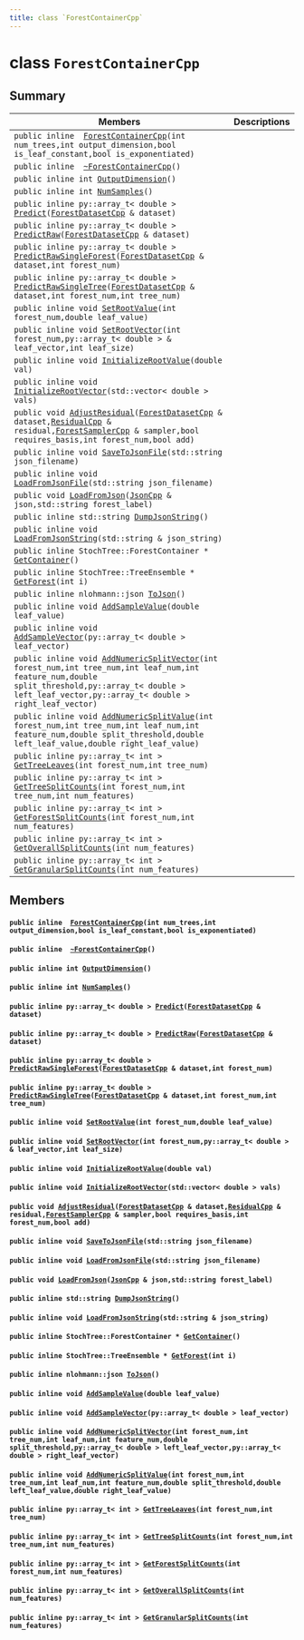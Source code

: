 ```yaml
---
title: class `ForestContainerCpp`
---
```


# class `ForestContainerCpp`

## Summary

 Members                        | Descriptions                                
--------------------------------|---------------------------------------------
`public inline  `[`ForestContainerCpp`](#classForestContainerCpp_1a0fef3ffe1672ca77891544f3d0716e6b)`(int num_trees,int output_dimension,bool is_leaf_constant,bool is_exponentiated)` | 
`public inline  `[`~ForestContainerCpp`](#classForestContainerCpp_1aaf6e33c00c6b6c4838079ea3cbf53674)`()` | 
`public inline int `[`OutputDimension`](#classForestContainerCpp_1a13c991845a804a8f39b7b05d93a88dc0)`()` | 
`public inline int `[`NumSamples`](#classForestContainerCpp_1a79d220afd860e3697fb20b4ba0ed6e6e)`()` | 
`public inline py::array_t< double > `[`Predict`](#classForestContainerCpp_1a2db2e6b954f08a94cd1eb6119f2ee768)`(`[`ForestDatasetCpp`](#classForestDatasetCpp)` & dataset)` | 
`public inline py::array_t< double > `[`PredictRaw`](#classForestContainerCpp_1a7571c4ffe69a319360e485b697a5ba12)`(`[`ForestDatasetCpp`](#classForestDatasetCpp)` & dataset)` | 
`public inline py::array_t< double > `[`PredictRawSingleForest`](#classForestContainerCpp_1abb59e21562dd76e6eaf467f443ca8eb9)`(`[`ForestDatasetCpp`](#classForestDatasetCpp)` & dataset,int forest_num)` | 
`public inline py::array_t< double > `[`PredictRawSingleTree`](#classForestContainerCpp_1ae633f36e5088076fc625bc8e06a7b211)`(`[`ForestDatasetCpp`](#classForestDatasetCpp)` & dataset,int forest_num,int tree_num)` | 
`public inline void `[`SetRootValue`](#classForestContainerCpp_1a1d85e6b963eeb042dcdea70c47f45d3f)`(int forest_num,double leaf_value)` | 
`public inline void `[`SetRootVector`](#classForestContainerCpp_1a492b80b03c79bfa94d59c7de11303abd)`(int forest_num,py::array_t< double > & leaf_vector,int leaf_size)` | 
`public inline void `[`InitializeRootValue`](#classForestContainerCpp_1a4715522f9b93610451cb792aee74c15f)`(double val)` | 
`public inline void `[`InitializeRootVector`](#classForestContainerCpp_1a650ae9edb6785705969fe8d9266cd588)`(std::vector< double > vals)` | 
`public void `[`AdjustResidual`](#classForestContainerCpp_1a1ef71ac20bff3ae308a8daff78da06f8)`(`[`ForestDatasetCpp`](#classForestDatasetCpp)` & dataset,`[`ResidualCpp`](#classResidualCpp)` & residual,`[`ForestSamplerCpp`](#classForestSamplerCpp)` & sampler,bool requires_basis,int forest_num,bool add)` | 
`public inline void `[`SaveToJsonFile`](#classForestContainerCpp_1a30841ef6d674959e412aec7d677f58e8)`(std::string json_filename)` | 
`public inline void `[`LoadFromJsonFile`](#classForestContainerCpp_1a1169f0e3c9f2f33fca6da0fd61820c0f)`(std::string json_filename)` | 
`public void `[`LoadFromJson`](#classForestContainerCpp_1adce3d8dd9ca9866e06cc7cefb11ac010)`(`[`JsonCpp`](#classJsonCpp)` & json,std::string forest_label)` | 
`public inline std::string `[`DumpJsonString`](#classForestContainerCpp_1a78b5cee874333c52d7b0ca5d9af4da31)`()` | 
`public inline void `[`LoadFromJsonString`](#classForestContainerCpp_1a8325daf220502cf275c2e83681d40ed9)`(std::string & json_string)` | 
`public inline StochTree::ForestContainer * `[`GetContainer`](#classForestContainerCpp_1a56e7247fcef3f4ff370f7ab50e092d0a)`()` | 
`public inline StochTree::TreeEnsemble * `[`GetForest`](#classForestContainerCpp_1afca04cd37b2973e41f5bbf529e61946c)`(int i)` | 
`public inline nlohmann::json `[`ToJson`](#classForestContainerCpp_1aedc3756fab2320ff704e507ed4229766)`()` | 
`public inline void `[`AddSampleValue`](#classForestContainerCpp_1ab9ef774f9d03be1b6027e77c9a87801f)`(double leaf_value)` | 
`public inline void `[`AddSampleVector`](#classForestContainerCpp_1a614daa8ea9cbee47b6f5582874bd32bb)`(py::array_t< double > leaf_vector)` | 
`public inline void `[`AddNumericSplitVector`](#classForestContainerCpp_1ae5c5e5444d988e72d097c965b876324c)`(int forest_num,int tree_num,int leaf_num,int feature_num,double split_threshold,py::array_t< double > left_leaf_vector,py::array_t< double > right_leaf_vector)` | 
`public inline void `[`AddNumericSplitValue`](#classForestContainerCpp_1ab898857480955a868d0d356f2e534ae8)`(int forest_num,int tree_num,int leaf_num,int feature_num,double split_threshold,double left_leaf_value,double right_leaf_value)` | 
`public inline py::array_t< int > `[`GetTreeLeaves`](#classForestContainerCpp_1a146de93a75e64e18ce721c145f684207)`(int forest_num,int tree_num)` | 
`public inline py::array_t< int > `[`GetTreeSplitCounts`](#classForestContainerCpp_1a8377a17e8b4f27523775130849f92d8c)`(int forest_num,int tree_num,int num_features)` | 
`public inline py::array_t< int > `[`GetForestSplitCounts`](#classForestContainerCpp_1a2d0a8067ddfb2d3b703307725205f002)`(int forest_num,int num_features)` | 
`public inline py::array_t< int > `[`GetOverallSplitCounts`](#classForestContainerCpp_1a3b2bff3c52a603480ffe77b1671eae61)`(int num_features)` | 
`public inline py::array_t< int > `[`GetGranularSplitCounts`](#classForestContainerCpp_1a64428c5deaaf26733a8d94cd7bd5fb71)`(int num_features)` | 

## Members

#### `public inline  `[`ForestContainerCpp`](#classForestContainerCpp_1a0fef3ffe1672ca77891544f3d0716e6b)`(int num_trees,int output_dimension,bool is_leaf_constant,bool is_exponentiated)` 

#### `public inline  `[`~ForestContainerCpp`](#classForestContainerCpp_1aaf6e33c00c6b6c4838079ea3cbf53674)`()` 

#### `public inline int `[`OutputDimension`](#classForestContainerCpp_1a13c991845a804a8f39b7b05d93a88dc0)`()` 

#### `public inline int `[`NumSamples`](#classForestContainerCpp_1a79d220afd860e3697fb20b4ba0ed6e6e)`()` 

#### `public inline py::array_t< double > `[`Predict`](#classForestContainerCpp_1a2db2e6b954f08a94cd1eb6119f2ee768)`(`[`ForestDatasetCpp`](#classForestDatasetCpp)` & dataset)` 

#### `public inline py::array_t< double > `[`PredictRaw`](#classForestContainerCpp_1a7571c4ffe69a319360e485b697a5ba12)`(`[`ForestDatasetCpp`](#classForestDatasetCpp)` & dataset)` 

#### `public inline py::array_t< double > `[`PredictRawSingleForest`](#classForestContainerCpp_1abb59e21562dd76e6eaf467f443ca8eb9)`(`[`ForestDatasetCpp`](#classForestDatasetCpp)` & dataset,int forest_num)` 

#### `public inline py::array_t< double > `[`PredictRawSingleTree`](#classForestContainerCpp_1ae633f36e5088076fc625bc8e06a7b211)`(`[`ForestDatasetCpp`](#classForestDatasetCpp)` & dataset,int forest_num,int tree_num)` 

#### `public inline void `[`SetRootValue`](#classForestContainerCpp_1a1d85e6b963eeb042dcdea70c47f45d3f)`(int forest_num,double leaf_value)` 

#### `public inline void `[`SetRootVector`](#classForestContainerCpp_1a492b80b03c79bfa94d59c7de11303abd)`(int forest_num,py::array_t< double > & leaf_vector,int leaf_size)` 

#### `public inline void `[`InitializeRootValue`](#classForestContainerCpp_1a4715522f9b93610451cb792aee74c15f)`(double val)` 

#### `public inline void `[`InitializeRootVector`](#classForestContainerCpp_1a650ae9edb6785705969fe8d9266cd588)`(std::vector< double > vals)` 

#### `public void `[`AdjustResidual`](#classForestContainerCpp_1a1ef71ac20bff3ae308a8daff78da06f8)`(`[`ForestDatasetCpp`](#classForestDatasetCpp)` & dataset,`[`ResidualCpp`](#classResidualCpp)` & residual,`[`ForestSamplerCpp`](#classForestSamplerCpp)` & sampler,bool requires_basis,int forest_num,bool add)` 

#### `public inline void `[`SaveToJsonFile`](#classForestContainerCpp_1a30841ef6d674959e412aec7d677f58e8)`(std::string json_filename)` 

#### `public inline void `[`LoadFromJsonFile`](#classForestContainerCpp_1a1169f0e3c9f2f33fca6da0fd61820c0f)`(std::string json_filename)` 

#### `public void `[`LoadFromJson`](#classForestContainerCpp_1adce3d8dd9ca9866e06cc7cefb11ac010)`(`[`JsonCpp`](#classJsonCpp)` & json,std::string forest_label)` 

#### `public inline std::string `[`DumpJsonString`](#classForestContainerCpp_1a78b5cee874333c52d7b0ca5d9af4da31)`()` 

#### `public inline void `[`LoadFromJsonString`](#classForestContainerCpp_1a8325daf220502cf275c2e83681d40ed9)`(std::string & json_string)` 

#### `public inline StochTree::ForestContainer * `[`GetContainer`](#classForestContainerCpp_1a56e7247fcef3f4ff370f7ab50e092d0a)`()` 

#### `public inline StochTree::TreeEnsemble * `[`GetForest`](#classForestContainerCpp_1afca04cd37b2973e41f5bbf529e61946c)`(int i)` 

#### `public inline nlohmann::json `[`ToJson`](#classForestContainerCpp_1aedc3756fab2320ff704e507ed4229766)`()` 

#### `public inline void `[`AddSampleValue`](#classForestContainerCpp_1ab9ef774f9d03be1b6027e77c9a87801f)`(double leaf_value)` 

#### `public inline void `[`AddSampleVector`](#classForestContainerCpp_1a614daa8ea9cbee47b6f5582874bd32bb)`(py::array_t< double > leaf_vector)` 

#### `public inline void `[`AddNumericSplitVector`](#classForestContainerCpp_1ae5c5e5444d988e72d097c965b876324c)`(int forest_num,int tree_num,int leaf_num,int feature_num,double split_threshold,py::array_t< double > left_leaf_vector,py::array_t< double > right_leaf_vector)` 

#### `public inline void `[`AddNumericSplitValue`](#classForestContainerCpp_1ab898857480955a868d0d356f2e534ae8)`(int forest_num,int tree_num,int leaf_num,int feature_num,double split_threshold,double left_leaf_value,double right_leaf_value)` 

#### `public inline py::array_t< int > `[`GetTreeLeaves`](#classForestContainerCpp_1a146de93a75e64e18ce721c145f684207)`(int forest_num,int tree_num)` 

#### `public inline py::array_t< int > `[`GetTreeSplitCounts`](#classForestContainerCpp_1a8377a17e8b4f27523775130849f92d8c)`(int forest_num,int tree_num,int num_features)` 

#### `public inline py::array_t< int > `[`GetForestSplitCounts`](#classForestContainerCpp_1a2d0a8067ddfb2d3b703307725205f002)`(int forest_num,int num_features)` 

#### `public inline py::array_t< int > `[`GetOverallSplitCounts`](#classForestContainerCpp_1a3b2bff3c52a603480ffe77b1671eae61)`(int num_features)` 

#### `public inline py::array_t< int > `[`GetGranularSplitCounts`](#classForestContainerCpp_1a64428c5deaaf26733a8d94cd7bd5fb71)`(int num_features)` 

